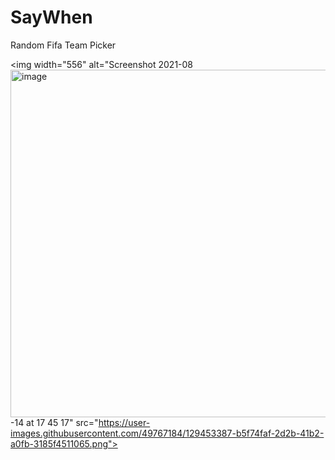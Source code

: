 # SayWhen
Random Fifa Team Picker

<img width="556" alt="Screenshot 2021-08<img width="556" alt="image" src="https://user-images.githubusercontent.com/49767184/129453402-be6e4980-a3bb-4e6e-a32a-ae3c1a67fdde.png">
-14 at 17 45 17" src="https://user-images.githubusercontent.com/49767184/129453387-b5f74faf-2d2b-41b2-a0fb-3185f4511065.png">
